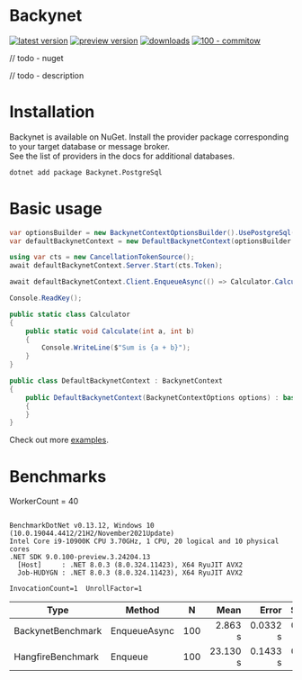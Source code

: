 # Backynet

[![latest version](https://img.shields.io/nuget/v/Backynet)](https://www.nuget.org/packages/Backynet) [![preview version](https://img.shields.io/nuget/vpre/Backynet)](https://www.nuget.org/packages/Backynet/absoluteLatest) [![downloads](https://img.shields.io/nuget/dt/Backynet)](https://www.nuget.org/packages/Backynet) [![100 - commitow](https://img.shields.io/badge/100%20-commitow-lightgreen.svg)](https://100commitow.pl)


// todo - nuget

// todo - description

# Installation

Backynet is available on NuGet. Install the provider package corresponding to your target database or message broker.  
See the list of providers in the docs for additional databases.

```bash
dotnet add package Backynet.PostgreSql
```

# Basic usage

```csharp
var optionsBuilder = new BackynetContextOptionsBuilder().UsePostgreSql("<connection-string>");
var defaultBackynetContext = new DefaultBackynetContext(optionsBuilder.Options);

using var cts = new CancellationTokenSource();
await defaultBackynetContext.Server.Start(cts.Token);

await defaultBackynetContext.Client.EnqueueAsync(() => Calculator.Calculate(100, 200));

Console.ReadKey();

public static class Calculator
{
    public static void Calculate(int a, int b)
    {
        Console.WriteLine($"Sum is {a + b}");
    }
}

public class DefaultBackynetContext : BackynetContext
{
    public DefaultBackynetContext(BackynetContextOptions options) : base(options)
    {
    }
}
```

Check out more [examples](https://github.com/nickofc/backynet/tree/master/example/).

# Benchmarks

WorkerCount = 40

```

BenchmarkDotNet v0.13.12, Windows 10 (10.0.19044.4412/21H2/November2021Update)
Intel Core i9-10900K CPU 3.70GHz, 1 CPU, 20 logical and 10 physical cores
.NET SDK 9.0.100-preview.3.24204.13
  [Host]     : .NET 8.0.3 (8.0.324.11423), X64 RyuJIT AVX2
  Job-HUDYGN : .NET 8.0.3 (8.0.324.11423), X64 RyuJIT AVX2

InvocationCount=1  UnrollFactor=1  

```
| Type              | Method       | N   | Mean     | Error    | StdDev   | Allocated  |
|------------------ |------------- |---- |---------:|---------:|---------:|-----------:|
| BackynetBenchmark | EnqueueAsync | 100 |  2.863 s | 0.0332 s | 0.0311 s |  680.91 KB |
| HangfireBenchmark | Enqueue      | 100 | 23.130 s | 0.1433 s | 0.1270 s | 4244.99 KB |



